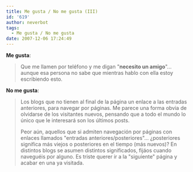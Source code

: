 ```yaml
---
title: Me gusta / No me gusta (III)
id: '619'
author: neverbot
tags:
  - Me gusta / No me gusta
date: 2007-12-06 17:24:49
---
```


**Me gusta**:

> Que me llamen por teléfono y me digan "**necesito un amigo**"... aunque esa persona no sabe que mientras hablo con ella estoy escribiendo esto.

**No me gusta**:

> Los blogs que no tienen al final de la página un enlace a las entradas anteriores, para navegar por páginas. Me parece una forma obvia de olvidarse de los visitantes nuevos, pensando que a todo el mundo lo único que le interesará son los últimos posts.
> 
> Peor aún, aquellos que si admiten navegación por páginas con enlaces llamados "entradas anteriores/posteriores"... ¿posteriores significa más viejos o posteriores en el tiempo (más nuevos)? En distintos blogs se asumen distintos significados, fijáos cuando naveguéis por alguno. Es triste querer ir a la "siguiente" página y acabar en una ya visitada.